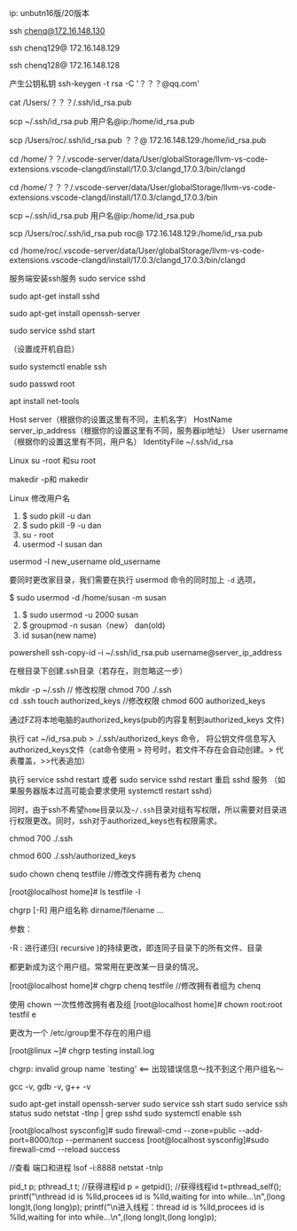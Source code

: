 ip: unbutn16版/20版本 

ssh  chenq@172.16.148.130

ssh  chenq129@ 172.16.148.129

ssh  chenq128@ 172.16.148.128

产生公钥私钥
ssh-keygen -t rsa -C  '？？？@qq.com'



cat /Users/？？？/.ssh/id_rsa.pub


scp ~/.ssh/id_rsa.pub 用户名@ip:/home/id_rsa.pub

scp /Users/roc/.ssh/id_rsa.pub  ？？@ 172.16.148.129:/home/id_rsa.pub



 cd /home/？？/.vscode-server/data/User/globalStorage/llvm-vs-code-extensions.vscode-clangd/install/17.0.3/clangd_17.0.3/bin/clangd


  cd  /home/？？？/.vscode-server/data/User/globalStorage/llvm-vs-code-extensions.vscode-clangd/install/17.0.3/clangd_17.0.3/bin




scp ~/.ssh/id_rsa.pub 用户名@ip:/home/id_rsa.pub

scp /Users/roc/.ssh/id_rsa.pub  roc@ 172.16.148.129:/home/id_rsa.pub


 cd /home/roc/.vscode-server/data/User/globalStorage/llvm-vs-code-extensions.vscode-clangd/install/17.0.3/clangd_17.0.3/bin/clangd


服务端安装ssh服务
sudo service sshd

sudo apt-get install sshd

sudo apt-get install openssh-server

sudo service sshd start

（设置成开机自启）

sudo systemctl enable ssh

sudo passwd root

apt  install  net-tools





Host server（根据你的设置这里有不同，主机名字）  HostName server_ip_address（根据你的设置这里有不同，服务器ip地址）  User username（根据你的设置这里有不同，用户名）  IdentityFile ~/.ssh/id_rsa



Linux su -root 和su root 

makedir -p和 makedir

Linux 修改用户名

1. $ sudo pkill -u dan
2. $ sudo pkill -9 -u dan
3. su - root
4. usermod -l susan dan

 usermod -l new_username old_username

要同时更改家目录，我们需要在执行 usermod 命令的同时加上 `-d` 选项，


$ sudo usermod -d /home/susan -m susan


1. $ sudo usermod -u 2000 susan
2. $ groupmod -n susan（new） dan(old)
3. id susan(new name)


powershell
ssh-copy-id -i ~/.ssh/id_rsa.pub username@server_ip_address


在根目录下创建.ssh目录（若存在，则忽略这一步）

mkdir -p ~/.ssh
// 修改权限
chmod 700  ./.ssh  
cd .ssh
touch authorized_keys
//修改权限
chmod 600 authorized_keys

通过FZ将本地电脑的authorized_keys(pub的内容复制到authorized_keys 文件)



执行 cat ~/id_rsa.pub > ./.ssh/authorized_keys 命令，
将公钥文件信息写入authorized_keys文件（cat命令使用 > 符号时，若文件不存在会自动创建。> 代表覆盖，>>代表追加）

执行  service sshd restart 或者  sudo service sshd restart 重启 sshd 服务
（如果服务器版本过高可能会要求使用 systemctl restart sshd）

同时，由于ssh不希望`home`目录以及`~/.ssh`目录对组有写权限，所以需要对目录进行权限更改。同时，ssh对于authorized_keys也有权限需求。

chmod 700 ./.ssh  

chmod 600 ./.ssh/authorized_keys



sudo chown chenq testfile //修改文件拥有者为 chenq 

[root@localhost home]# ls testfile -l 

chgrp [-R] 用户组名称 dirname/filename ...

参数：

-R : 进行递归( recursive )的持续更改，即连同子目录下的所有文件、目录

都更新成为这个用户组。常常用在更改某一目录的情况。

[root@localhost home]# chgrp chenq testfile //修改拥有者组为 chenq 

 使用 chown 一次性修改拥有者及组 
[root@localhost home]# chown root:root testfil e


更改为一个 /etc/group里不存在的用户组

[root@linux ~]# chgrp testing install.log

chgrp: invalid group name `testing' <== 出现错误信息～找不到这个用户组名～

gcc -v, gdb -v, g++ -v

sudo apt-get install openssh-server
sudo service ssh start
sudo service ssh status
sudo netstat -tlnp | grep sshd
sudo systemctl enable ssh

[root@localhost sysconfig]# sudo firewall-cmd --zone=public --add-port=8000/tcp --permanent
success
[root@localhost sysconfig]#sudo firewall-cmd --reload
success

//查看 端口和进程
lsof -i:8888
netstat -tnlp

pid_t p;
pthread_t t;
//获得进程id
p = getpid();
//获得线程id
t=pthread_self();
printf("\nthread id is %lld,procees id is %lld,waiting for into while...\n",(long long)t,(long long)p);
printf("\n进入线程：thread id is %lld,procees id is %lld,waiting for into while...\n",(long long)t,(long long)p);  
